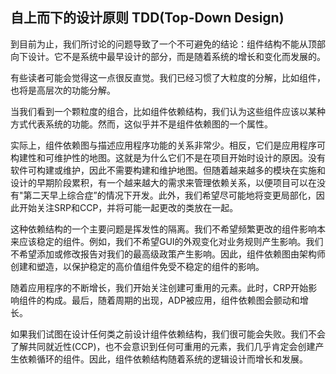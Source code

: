 ## 自上而下的设计原则 TDD(Top-Down Design)

到目前为止，我们所讨论的问题导致了一个不可避免的结论：组件结构不能从顶部向下设计。它不是系统中最早设计的部分，而是随着系统的增长和变化而发展的。

有些读者可能会觉得这一点很反直觉。我们已经习惯了大粒度的分解，比如组件，也将是高层次的功能分解。

当我们看到一个颗粒度的组合，比如组件依赖结构，我们认为这些组件应该以某种方式代表系统的功能。然而，这似乎并不是组件依赖图的一个属性。

实际上，组件依赖图与描述应用程序功能的关系非常少。相反，它们是应用程序可构建性和可维护性的地图。这就是为什么它们不是在项目开始时设计的原因。没有软件可构建或维护，因此不需要构建和维护地图。但随着越来越多的模块在实施和设计的早期阶段累积，有一个越来越大的需求来管理依赖关系，以便项目可以在没有"第二天早上综合症”的情况下开发。此外，我们希望尽可能地将变更局部化，因此开始关注SRP和CCP，并将可能一起更改的类放在一起。

这种依赖结构的一个主要问题是挥发性的隔离。我们不希望频繁更改的组件影响本来应该稳定的组件。例如，我们不希望GUI的外观变化对业务规则产生影响。我们不希望添加或修改报告对我们的最高级政策产生影响。因此，组件依赖图由架构师创建和塑造，以保护稳定的高价值组件免受不稳定的组件的影响。

随着应用程序的不断增长，我们开始关注创建可重用的元素。此时，CRP开始影响组件的构成。最后，随着周期的出现，ADP被应用，组件依赖图会颤动和增长。

如果我们试图在设计任何类之前设计组件依赖结构，我们很可能会失败。我们不会了解共同就近性(CCP)，也不会意识到任何可重用的元素，我们几乎肯定会创建产生依赖循环的组件。因此，组件依赖结构随着系统的逻辑设计而增长和发展。